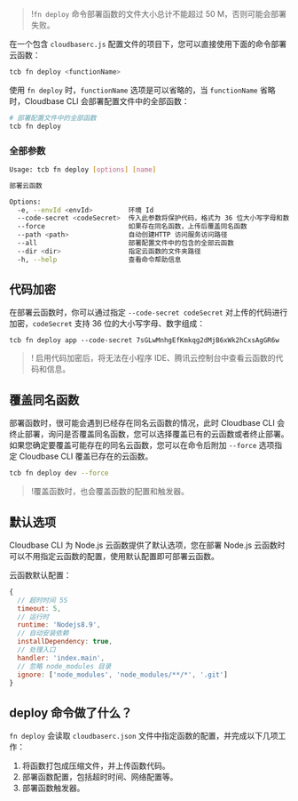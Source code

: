 >!`fn deploy` 命令部署函数的文件大小总计不能超过 50 M，否则可能会部署失败。


在一个包含 `cloudbaserc.js` 配置文件的项目下，您可以直接使用下面的命令部署云函数：
```sh
tcb fn deploy <functionName>
```
使用 `fn deploy` 时，`functionName` 选项是可以省略的，当 `functionName` 省略时，Cloudbase CLI 会部署配置文件中的全部函数：

```sh
# 部署配置文件中的全部函数
tcb fn deploy
```

### 全部参数

```bash
Usage: tcb fn deploy [options] [name]

部署云函数

Options:
  -e, --envId <envId>         环境 Id
  --code-secret <codeSecret>  传入此参数将保护代码，格式为 36 位大小写字母和数字
  --force                     如果存在同名函数，上传后覆盖同名函数
  --path <path>               自动创建HTTP 访问服务访问路径
  --all                       部署配置文件中的包含的全部云函数
  --dir <dir>                 指定云函数的文件夹路径
  -h, --help                  查看命令帮助信息

```

## 代码加密

在部署云函数时，你可以通过指定 `--code-secret codeSecret` 对上传的代码进行加密，`codeSecret` 支持 36 位的大小写字母、数字组成：

```
tcb fn deploy app --code-secret 7sGLwMnhgEfKmkqg2dMjB6xWk2hCxsAgGR6w
```

>! 启用代码加密后，将无法在小程序 IDE、腾讯云控制台中查看云函数的代码和信息。

## 覆盖同名函数

部署函数时，很可能会遇到已经存在同名云函数的情况，此时 Cloudbase CLI 会终止部署，询问是否覆盖同名函数，您可以选择覆盖已有的云函数或者终止部署。
如果您确定要覆盖可能存在的同名云函数，您可以在命令后附加 `--force` 选项指定 Cloudbase CLI 覆盖已存在的云函数。

```sh
tcb fn deploy dev --force
```

>!覆盖函数时，也会覆盖函数的配置和触发器。

## 默认选项

Cloudbase CLI 为 Node.js 云函数提供了默认选项，您在部署 Node.js 云函数时可以不用指定云函数的配置，使用默认配置即可部署云函数。

云函数默认配置：

```js
{
  // 超时时间 5S
  timeout: 5,
  // 运行时
  runtime: 'Nodejs8.9',
  // 自动安装依赖
  installDependency: true,
  // 处理入口
  handler: 'index.main',
  // 忽略 node_modules 目录
  ignore: ['node_modules', 'node_modules/**/*', '.git']
}
```

## deploy 命令做了什么？

`fn deploy` 会读取 `cloudbaserc.json` 文件中指定函数的配置，并完成以下几项工作：

1. 将函数打包成压缩文件，并上传函数代码。
2. 部署函数配置，包括超时时间、网络配置等。 
3. 部署函数触发器。


